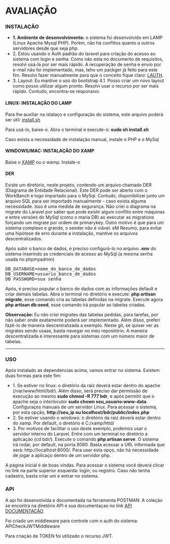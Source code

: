 # AVALIAÇÃO

### INSTALAÇÃO

<ul>
  <li><b>1. Ambiente de desenvolvimento:</b> o sistema foi desenvolvido em LAMP (Linux Apache Mysql PHP). Porém, não há  conflitos quanto a outros servidores desde que seja php.</li>
  <li>2. Estou usando o Auth padrão do laravel para criação do acesso ao sistema com login e senha. Como não esta no documento de requisitos, resolvi usá-la por ser mais rápido. A recuperação de senha e envio por e-mail não foi implementado, mas, teho um packger já feito para este fim. Resolvi fazer manualmente para que o conceito fique claro: <a href="https://packagist.org/packages/lameck/lauth">LAUTH</a>.</li>
  <li>3. Layout: Eu mantive o uso do bootstrap 4.1. Posso criar um novo layout como posso utilizar algum pronto. Resolvi usar o recurso por ser mais rápido. Contudo, encontra-se responsivo.</li>
</ul>

#### LINUX: INSTALAÇÃO DO LAMP
<p>Para lhe auxiliar na istalaço e configuração do sistema, este arquivo poderá ser útil: <a href="https://github.com/EuFreela/LIBRAKIDS/blob/master/install.sh">install.sh</a></p>
<p>Para usá-lo, baixe-o. Abra o terminal e execute-o: <b>sudo sh install.sh</b></p>
<p>Caso exista a necessidade de instalação manual, instale  o PHP e o MySql<p>

#### WINDOWS/MAC: INSTALAÇÃO DO XAMP

<p>Baixe o <a href="https://www.apachefriends.org/pt_br/index.html">XAMP</a> ou o wamp. Instale-o</p>

  
#### DER
<p>Existe um diretório, neste projeto, contendo um arquivo chamado DER (Diagrama de Entidade Relacional). Este DER pode ser aberto com o WorkBanch e logo importado para o MySql. Contudo, disponibilizei junto um arquivo SQL para ser importado manualmente - caso exista alguma necessidade. Isso é uma medida de segurança. Não criei o diagrama na migrate do Laravel por saber que pode existir algum conflito entre máquinas e entre versões do MySql (como o maria DB) ao executar as migrations forçando um migrate por ordem de primarykey. Outro motivo é que para um sistema complexo e grande, o seeder não é viável. eM Resumo, para evitar uma hipótese de erro durante a instalação, mantive os arquivos descentralizados.</p>


<p>Após subir o banco de dados, é preciso configurá-lo no arquivo <b>.env</b> do sistema inserindo as credenciais de acesso ao MySql (a mesma senha usada no phpmyadmin) </p>

<pre>
DB_DATABASE=nome_do_banco_de_dados
DB_USERNAME=usuario_banco_de_dados
DB_PASSWORD=sua_senha
</pre>
    
<p>Após, é preciso popular o banco de dados com as informações default e criar demais tabelas. Abra o terminal no diretório e execute: <b>php artisan migrate</b>, esse comando cria as tabelas definidas na migrate. Execute agora <b>php artisan db:seed</b>, esse comando irá popular as tabelas criadas.</p>

<p><b>Observação: </b> Eu não criei migrates das tabelas pedidas, para tarefas, por não saber onde exatamente poderá ser implementado. Além disso, preferi fazê-lo de maneira descentralizada a exemplo. Neste git, se quiser ver as migrates sendo usaas, basta navegar no meu repositório. A maneira descentralizada é interessante para sistemas com um número maior de tabelas.</p>

<hr>

### USO

<p>Após instalado as dependencias acima, vamos entrar no sistema. Existem duas formas para este fim:</p>

<ul>
   <li>1. Se estiver no linux: o diretório da raíz deverá estar dentro do apache (/var/www/html/bdr). Além disso, será preciso dar permissão de execução ao mesmo <b>sudo chmod -R 777 bdr</b>, e após permitir que o apache seja o interlocutor <b>sudo chown seu_usuario:www-data</b>. Configuraçes manuais de um servidor Linux. Para acessar o sistema, por esta opção, <b>http://seu_ip ou localhost/bdr/public/index.php</b></li>
  <li>2. Se estiver usando o windows: o diretório da raiz deverá estar dentro do xamp. Por default, o diretório é C:/xamp/httd/</li>
  <li>3. Por motivos de facilitar o uso deste exemplo, podemos usar o servidor interno do Laravel. Entre com um terminal no diretório a aplicação (cd bdr/). Execute o comando <b>php artisan serve</b>. O sistema irá rodar, por default, na porta 8080. Basta acessar a URL informada que será: http://localhost:8000/. Para usar esta opço, não há necessidade de jogar a aplicaço dentro de um servidor php.</li>
</ul>

<p>A página inicial é de boas vindas. Para acessar o sistema você deverá clicar no link na parte superior esquerda: login; ou registro. Caso não tenha cadastro, basta criar um e entrar no sistema.</p>

### API

<p>A api foi desenvolvida e documentada na ferramenta POSTMAN. A coleção se encontra na diretório API e sua documentaçao no link <a href="https://documenter.getpostman.com/view/5603672/RzfgmoG4" target="_blank">API DOCUMENTAÇÃO</a>.</p>

<p>Foi criado um middleware para controle com o auth do sistema: APICheckJWTMiddleware</p>
<p>Para criação de TOKEN foi utilizado o recurso JWT.</p>

